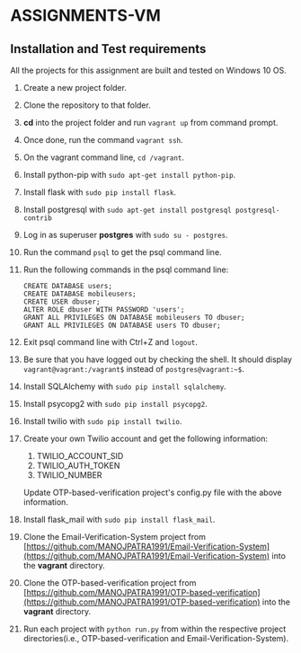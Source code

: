 # ASSIGNMENTS-VM

## Installation and Test requirements

All the projects for this assignment are built and tested on Windows 10 OS.

1. Create a new project folder.
2. Clone the repository to that folder.
3. **cd** into the project folder and run `vagrant up` from command prompt.
4. Once done, run the command `vagrant ssh`.
5. On the vagrant command line, `cd /vagrant`.
6. Install python-pip with `sudo apt-get install python-pip`.
7. Install flask with `sudo pip install flask`.
8. Install postgresql with `sudo apt-get install postgresql postgresql-contrib`
9. Log in as superuser **postgres** with `sudo su - postgres`.
10. Run the command `psql` to get the psql command line.
11. Run the following commands in the psql command line:
    ```
    CREATE DATABASE users;
    CREATE DATABASE mobileusers;
    CREATE USER dbuser;
    ALTER ROLE dbuser WITH PASSWORD 'users';
    GRANT ALL PRIVILEGES ON DATABASE mobileusers TO dbuser;
    GRANT ALL PRIVILEGES ON DATABASE users TO dbuser;
    ```
12. Exit psql command line with Ctrl+Z and `logout`.
13. Be sure that you have logged out by checking the shell. It should display
    `vagrant@vagrant:/vagrant$` instead of `postgres@vagrant:~$`.
14. Install SQLAlchemy with `sudo pip install sqlalchemy`.
15. Install psycopg2 with `sudo pip install psycopg2`.
16. Install twilio with `sudo pip install twilio`.
17. Create your own Twilio account and get the following information:
	1. TWILIO_ACCOUNT_SID
    2. TWILIO_AUTH_TOKEN
    3. TWILIO_NUMBER
    
    Update OTP-based-verification project's config.py file with the above information.
18. Install flask_mail with `sudo pip install flask_mail`.
19. Clone the Email-Verification-System project from [https://github.com/MANOJPATRA1991/Email-Verification-System](https://github.com/MANOJPATRA1991/Email-Verification-System) into the **vagrant** directory.
20. Clone the OTP-based-verification project from [https://github.com/MANOJPATRA1991/OTP-based-verification](https://github.com/MANOJPATRA1991/OTP-based-verification) into the **vagrant** directory.
18. Run each project with `python run.py` from within the respective project directories(i.e., OTP-based-verification and Email-Verification-System).

